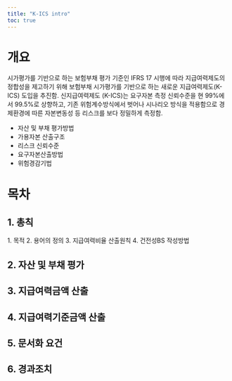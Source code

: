 ```yaml
---
title: "K-ICS intro"
toc: true
---
```


# 개요
시가평가를 기반으로 하는 보험부채 평가 기준인 IFRS 17 시행에 따라 지급여력제도의 정합성을 제고하기 위해 보험부채 시가평가를 기반으로 하는 새로운 지급여력제도(K-ICS) 도입을 추진함.
신지급여력제도 (K-ICS)는 요구자본 측정 신뢰수준을 현 99%에서 99.5%로 상향하고, 기존 위험계수방식에서 벗어나 시나리오 방식을 적용함으로 경제환경에 따른 자본변동성 등 리스크를 보다 정밀하게 측정함.
- 자산 및 부채 평가방법
- 가용자본 산출구조
- 리스크 신뢰수준
- 요구자본산출방법
- 위험경감기법

# 목차
## 1. 총칙
<summary>
1. 목적
2. 용어의 정의
3. 지급여력비율 산출원칙
4. 건전성BS 작성방법
</summary>

## 2. 자산 및 부채 평가
## 3. 지급여력금액 산출
## 4. 지급여력기준금액 산출
## 5. 문서화 요건
## 6. 경과조치
